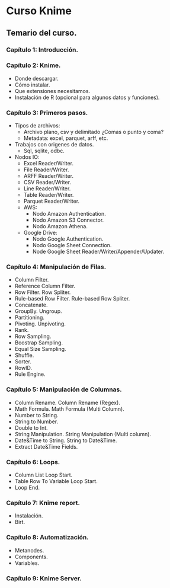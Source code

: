 # Curso Knime
## Temario del curso.
### Capítulo 1: Introducción.
### Capítulo 2: Knime.
  - Donde descargar.
  - Cómo instalar.
  - Que extensiones necesitamos.
  - Instalación de R (opcional para algunos datos y funciones).
### Capítulo 3: Primeros pasos.
  - Tipos de archivos:
    - Archivo plano, csv y delimitado ¿Comas o punto y coma?
    - Metadata: excel, parquet, arff, etc.
  - Trabajos con origenes de datos.
    - Sql, sqlite, odbc.
  - Nodos IO:
    - Excel Reader/Writer.
    - File Reader/Writer.
    - ARFF Reader/Writer.
    - CSV Reader/Writer.
    - Line Reader/Writer.
    - Table Reader/Writer.
    - Parquet Reader/Writer.
    - AWS:
      - Nodo Amazon Authentication.
      - Nodo Amazon S3 Connector.
      - Nodo Amazon Athena.
    - Google Drive:
      - Nodo Google Authentication.
      - Nodo Google Sheet Connection.
      - Node Google Sheet Reader/Writer/Appender/Updater.
### Capítulo 4: Manipulación de Filas.
  - Column Filter.
  - Reference Column Filter.
  - Row Filter. Row Spliter.
  - Rule-based Row Filter. Rule-based Row Spliter.
  - Concatenate.
  - GroupBy. Ungroup.
  - Partitioning.
  - Pivoting. Unpivoting.
  - Rank.
  - Row Sampling.
  - Boostrap Sampling.
  - Equal Size Sampling.
  - Shuffle.
  - Sorter.
  - RowID.
  - Rule Engine.
### Capítulo 5: Manipulación de Columnas.
  - Column Rename. Column Rename (Regex).
  - Math Formula. Math Formula (Multi Column).
  - Number to String.
  - String to Number.
  - Double to Int.
  - String Manipulation. String Manipulation (Multi column).
  - Date&Time to String. String to Date&Time.
  - Extract Date&Time Fields.
### Capítulo 6: Loops.
  - Column List Loop Start.
  - Table Row To Variable Loop Start.
  - Loop End.
### Capítulo 7: Knime report.
  - Instalación.
  - Birt.
### Capítulo 8: Automatización.
  - Metanodes.
  - Components.
  - Variables.
### Capítulo 9: Knime Server.
    
